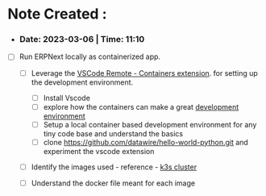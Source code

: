 # Note Created : 
- ### Date: 2023-03-06 | Time: 11:10 
 - [ ] Run ERPNext locally as containerized app. 
	- [ ] Leverage the [VSCode Remote - Containers extension](https://marketplace.visualstudio.com/items?itemName=ms-vscode-remote.remote-containers). for setting up the development environment.
		- [ ] Install Vscode
		- [ ] explore how the containers can make a great [development environment](https://code.visualstudio.com/docs/devcontainers/containers)
		- [ ] Setup a local container based development environment for any tiny code base and understand the basics
		- [ ] clone https://github.com/datawire/hello-world-python.git and experiment the vscode extension
	- [ ] Identify the images used
			- reference - [k3s cluster](https://verystrongfingers.github.io/erpnext/2021/02/11/erpnext-k3s.html)
	- [ ] Understand the docker file meant for each image


